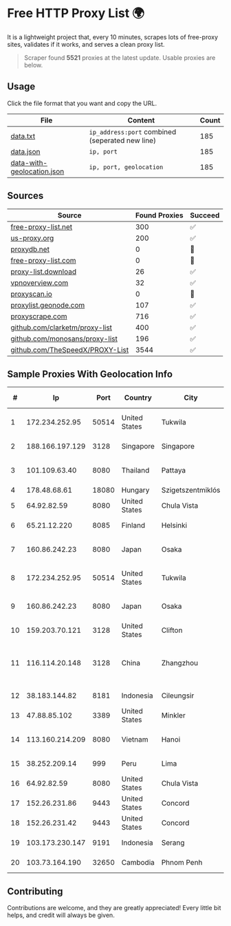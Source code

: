 
# Free HTTP Proxy List 🌍

It is a lightweight project that, every 10 minutes, scrapes lots of free-proxy sites, validates if it works, and serves a clean proxy list.


> Scraper found **5521** proxies at the latest update. Usable proxies are below.

## Usage

Click the file format that you want and copy the URL.


|File|Content|Count|
|----|-------|-----|
|[data.txt](https://raw.githubusercontent.com/themiralay/Proxy-List-World/master/data.txt)|`ip_address:port` combined (seperated new line)|185|
|[data.json](https://raw.githubusercontent.com/themiralay/Proxy-List-World/master/data.json)|`ip, port`|185|
|[data-with-geolocation.json](https://raw.githubusercontent.com/themiralay/Proxy-List-World/master/data-with-geolocation.json)|`ip, port, geolocation`|185|

## Sources

|Source|Found Proxies|Succeed|
|------|-------------|-------|
|[free-proxy-list.net](https://free-proxy-list.net)|300|✅|
|[us-proxy.org](https://www.us-proxy.org)|200|✅|
|[proxydb.net](http://proxydb.net)|0|🚫|
|[free-proxy-list.com](https://free-proxy-list.com/?page=&port=&type%5B%5D=http&type%5B%5D=https&up_time=0&search=Search)|0|🚫|
|[proxy-list.download](https://www.proxy-list.download/HTTP)|26|✅|
|[vpnoverview.com](https://vpnoverview.com/privacy/anonymous-browsing/free-proxy-servers)|32|✅|
|[proxyscan.io](https://www.proxyscan.io)|0|🚫|
|[proxylist.geonode.com](https://proxylist.geonode.com/api/proxy-list?limit=300&page=1&sort_by=lastChecked&sort_type=desc&protocols=http,https)|107|✅|
|[proxyscrape.com](https://api.proxyscrape.com/v2/?request=displayproxies&protocol=http&timeout=10000&country=all&ssl=all&anonymity=all)|716|✅|
|[github.com/clarketm/proxy-list](https://raw.githubusercontent.com/clarketm/proxy-list/master/proxy-list-raw.txt)|400|✅|
|[github.com/monosans/proxy-list](https://raw.githubusercontent.com/monosans/proxy-list/main/proxies/http.txt)|196|✅|
|[github.com/TheSpeedX/PROXY-List](https://raw.githubusercontent.com/TheSpeedX/PROXY-List/master/http.txt)|3544|✅|


## Sample Proxies With Geolocation Info

|#|Ip|Port|Country|City|Internet Service Provider|
|-|--|----|-------|----|-------------------------|
|1|172.234.252.95|50514|United States|Tukwila|Akamai Technologies, Inc.|
|2|188.166.197.129|3128|Singapore|Singapore|DigitalOcean, LLC|
|3|101.109.63.40|8080|Thailand|Pattaya|TOT Public Company Limited|
|4|178.48.68.61|18080|Hungary|Szigetszentmiklós|UPC|
|5|64.92.82.59|8080|United States|Chula Vista|Momentum Telecom, Inc.|
|6|65.21.12.220|8085|Finland|Helsinki|Hetzner Online GmbH|
|7|160.86.242.23|8080|Japan|Osaka|Sony Network Communications Inc|
|8|172.234.252.95|50514|United States|Tukwila|Akamai Technologies, Inc.|
|9|160.86.242.23|8080|Japan|Osaka|Sony Network Communications Inc|
|10|159.203.70.121|3128|United States|Clifton|DigitalOcean, LLC|
|11|116.114.20.148|3128|China|Zhangzhou|CNC Group CHINA169 Neimeng Province Network|
|12|38.183.144.82|8181|Indonesia|Cileungsir|PT Ikhlas Cipta Teknologi|
|13|47.88.85.102|3389|United States|Minkler|Alibaba.com LLC|
|14|113.160.214.209|8080|Vietnam|Hanoi|VietNam Post and Telecom Corporation|
|15|38.252.209.14|999|Peru|Lima|Telcom Mikrotik Peru S.A.C.|
|16|64.92.82.59|8080|United States|Chula Vista|Momentum Telecom, Inc.|
|17|152.26.231.86|9443|United States|Concord|MCNC|
|18|152.26.231.42|9443|United States|Concord|MCNC|
|19|103.173.230.147|9191|Indonesia|Serang|PT Jaringan Internet Banten|
|20|103.73.164.190|32650|Cambodia|Phnom Penh|TPLC Holdings Ltd|



## Contributing

Contributions are welcome, and they are greatly appreciated! Every
little bit helps, and credit will always be given.

